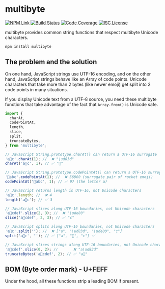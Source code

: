 # multibyte

[![NPM Link](https://img.shields.io/npm/v/multibyte?v=1.0.0)](https://npmjs.com/package/multibyte)
[![Build Status](https://ci.appveyor.com/api/projects/status/nk7pd6u6p2hqpeac?svg=true&v=1.0.0)](https://ci.appveyor.com/project/kensnyder/multibyte)
[![Code Coverage](https://codecov.io/gh/kensnyder/multibyte/branch/main/graph/badge.svg?token=KW4PAS3KKM&v=1.0.0)](https://codecov.io/gh/kensnyder/multibyte)
[![ISC License](https://img.shields.io/npm/l/multibyte.svg?v=1.0.0)](https://opensource.org/licenses/ISC)

multibyte provides common string functions that respect multibyte Unicode characters.

```bash
npm install multibyte
```

## The problem and the solution

On one hand, JavaScript strings use UTF-16 encoding, and on the other hand,
JavaScript strings behave like an Array of code points. Unicode characters that
take more than 2 bytes (like newer emoji) get split into 2 code points in many
situations.

If you display Unicode text from a UTF-8 source, you need these multibyte
functions that take advantage of the fact that `Array.from()` is Unicode safe.

```js
import {
  charAt,
  codePointAt,
  length,
  slice,
  split,
  truncateBytes,
} from 'multibyte';

// JavaScript String.prototype.charAt() can return a UTF-16 surrogate
'a🚀c'.charAt(1); //  ❌ "\ud83d"
charAt('a🚀c', 1); // ✅ "🚀"

// JavaScript String.prototype.codePointAt() can return a UTF-16 surrogate
'🚀abc'.codePointAt(1); //  ❌ 56960 (surrogate pair of rocket emoji)
codePointAt('🚀abc', 1); // ✅ 97 (the letter a)

// JavaScript returns length in UTF-16, not Unicode characters
'a🚀c'.length; //  ❌ 4
length('a🚀c'); // ✅ 3

// JavaScript slices along UTF-16 boundaries, not Unicode characters
'a🚀cdef'.slice(2, 3); //  ❌ "\ude80"
slice('a🚀cdef', 2, 3); // ✅ "c"

// JavaScript splits along UTF-16 boundaries, not Unicode characters
'a🚀c'.split(''); //  ❌ ["a", "\ud83d", "\ude80", "c"]
split('a🚀c', ''); // ✅ ["a", "🚀", "c"] ✅

// JavaScript slices strings along UTF-16 boundaries, not Unicode characters
'a🚀cdef'.slice(0, 2); //       ❌ "a\ud83d"
truncateBytes('a🚀cdef', 2); // ✅ "a🚀"
```

## BOM (Byte order mark) - U+FEFF

Under the hood, all these functions strip a leading BOM if present.
